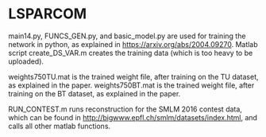 # LSPARCOM

main14.py, FUNCS_GEN.py, and basic_model.py are used for training the network in python, as explained in https://arxiv.org/abs/2004.09270.
Matlab script create_DS_VAR.m creates the training data (which is too heavy to be uploaded). 

weights750TU.mat is the trained weight file, after training on the TU dataset, as explained in the paper.
weights750BT.mat is the trained weight file, after training on the BT dataset, as explained in the paper.

RUN_CONTEST.m runs reconstruction for the SMLM 2016 contest data, which can be found in http://bigwww.epfl.ch/smlm/datasets/index.html, and calls all other matlab functions.
